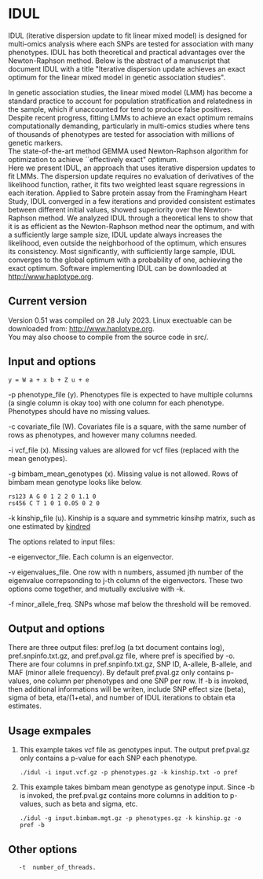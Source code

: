 # IDUL
IDUL (iterative dispersion update to fit linear mixed model) is designed for multi-omics analysis where each SNPs are tested for association with many phenotypes. IDUL has both theoretical and practical advantages over the Newton-Raphson method. Below is the abstract of a manuscript that document IDUL with a title "Iterative dispersion update achieves an exact optimum for the linear mixed model in genetic association studies".   

In genetic association studies, the linear mixed model (LMM) has become a standard practice to account for population stratification and relatedness in the sample, which if unaccounted for tend to produce false positives. Despite recent progress, fitting LMMs to achieve an exact optimum remains computationally demanding, particularly in multi-omics studies where tens of thousands of phenotypes are tested for association with millions of genetic markers.  
The state-of-the-art method GEMMA used Newton-Raphson algorithm for optimization to achieve ``effectively exact" optimum.   
Here we present IDUL, an approach that uses iterative dispersion updates to fit LMMs. The dispersion update requires no evaluation of derivatives of the likelihood function, rather, it fits two weighted least square regressions in each iteration.  Applied to Sabre protein assay from the Framingham Heart Study,  IDUL converged in a few iterations and provided consistent estimates between different initial values, showed superiority over the Newton-Raphson method. We analyzed IDUL through a theoretical lens to show that it is as efficient as the Newton-Raphson method near the optimum, and with a sufficiently large sample size, IDUL update  always increases the likelihood, even outside the neighborhood of the optimum, which ensures its consistency. Most significantly, with sufficiently large sample, IDUL converges to the global optimum with a probability of one, achieving the exact optimum.  Software implementing IDUL can be downloaded at http://www.haplotype.org. 

## Current version 
Version 0.51 was compiled on 28 July 2023. Linux exectuable can be downloaded from: http://www.haplotype.org.  
You may also choose to compile from the source code in src/. 

## Input and options  
    y = W a + x b + Z u + e 
  -p phenotype_file (y). Phenotypes file is expected to have multiple columns (a single column is okay too) with one column for each phenotype. Phenotypes should have no missing values. 
  
  -c covariate_file (W). Covariates file is a square, with the same number of rows as phenotypes, and however many columns needed. 
  
  -i vcf_file  (x).  Missing values are allowed for vcf files (replaced with the mean genotypes). 
  
  -g bimbam_mean_genotypes (x). Missing value is not allowed. Rows of bimbam mean genotype looks like below. 

    rs123 A G 0 1 2 2 0 1.1 0 
    rs456 C T 1 0 1 0.05 0 2 0 
  
  -k kinship_file (u).   Kinship is a square and symmetric kinsihp matrix, such as one estimated by [kindred](https://github.com/haplotype/kindred)  


The options related to input files: 

  -e eigenvector_file.   Each column is an eigenvector.  
  
  -v eigenvalues_file.   One row with n numbers, assumed jth number of the eigenvalue correpsonding to j-th column of the eigenvectors. These two options come together, and mutually exclusive with -k. 

  -f minor_allele_freq.  SNPs whose maf below the threshold will be removed. 

## Output and options
There are three output files: pref.log (a txt document contains log), pref.snpinfo.txt.gz, and pref.pval.gz file, where pref is specified by -o. 
There are four columns in pref.snpinfo.txt.gz, SNP ID, A-allele, B-allele, and MAF (minor allele frequency). 
By default pref.pval.gz only contains p-values, one column per phenotypes and one SNP per row. 
If -b is invoked, then additional informations will be writen, include SNP effect size (beta), sigma of beta, eta/(1+eta), and number of IDUL iterations to obtain eta estimates. 

## Usage exmpales  
1) This example takes vcf file as genotypes input. The output pref.pval.gz only contains a p-value for each SNP each phenotype.
   
       ./idul -i input.vcf.gz -p phenotypes.gz -k kinship.txt -o pref 

2) This example takes bimbam mean genotype as genotype input. Since -b is invoked, the pref.pval.gz contains more columns in addition to p-values, such as beta and sigma, etc.
   
       ./idul -g input.bimbam.mgt.gz -p phenotypes.gz -k kinship.gz -o pref -b 

## Other options
       -t  number_of_threads.  
